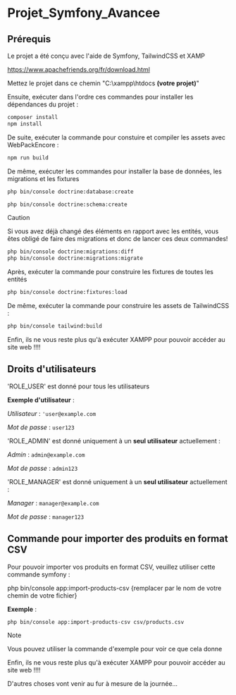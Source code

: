 # Projet_Symfony_Avancee

## Prérequis

Le projet a été conçu avec l'aide de Symfony, TailwindCSS et XAMP

https://www.apachefriends.org/fr/download.html


Mettez le projet dans ce chemin "C:\xampp\htdocs __(votre projet)__"


Ensuite, exécuter dans l'ordre ces commandes pour installer les dépendances du projet  :

```bash
composer install
npm install
```

De suite, exécuter la commande pour constuire et compiler les assets avec WebPackEncore :

```bash
npm run build
```

De même, exécuter les commandes pour installer la base de données, les migrations et les fixtures

```bash
php bin/console doctrine:database:create
```

```bash
php bin/console doctrine:schema:create
```

> [!CAUTION]
> Si vous avez déjà changé des éléments en rapport avec les entités, vous êtes obligé de faire des migrations et donc de lancer ces deux commandes!

```bash
php bin/console doctrine:migrations:diff
php bin/console doctrine:migrations:migrate
```

Après, exécuter la commande pour construire les fixtures de toutes les entités
```bash
php bin/console doctrine:fixtures:load
```

De même, exécuter la commande pour construire les assets de TailwindCSS :

```bash
php bin/console tailwind:build
```
Enfin, ils ne vous reste plus qu'à exécuter XAMPP pour pouvoir accéder au site web !!!!

## Droits d'utilisateurs

'ROLE_USER' est donné pour tous les utilisateurs 

**Exemple d'utilisateur** :

_Utilisateur_ : `'user@example.com`

_Mot de passe_ : `user123`


'ROLE_ADMIN' est donné uniquement à un **seul utilisateur** actuellement :

_Admin_ : `admin@example.com`

_Mot de passe_ : `admin123`

'ROLE_MANAGER' est donné uniquement à un **seul utilisateur** actuellement : 

_Manager_ : `manager@example.com`

_Mot de passe_ : `manager123`


## Commande pour importer des produits en format CSV

Pour pouvoir importer vos produits en format CSV, veuillez utiliser cette commande symfony :

php bin/console app:import-products-csv {remplacer par le nom de votre chemin de votre fichier}

**Exemple** :

```bash
php bin/console app:import-products-csv csv/products.csv
```

> [!NOTE]  
> Vous pouvez utiliser la commande d'exemple pour voir ce que cela donne

Enfin, ils ne vous reste plus qu'à exécuter XAMPP pour pouvoir accéder au site web !!!!

D'autres choses vont venir au fur à mesure de la journée...






